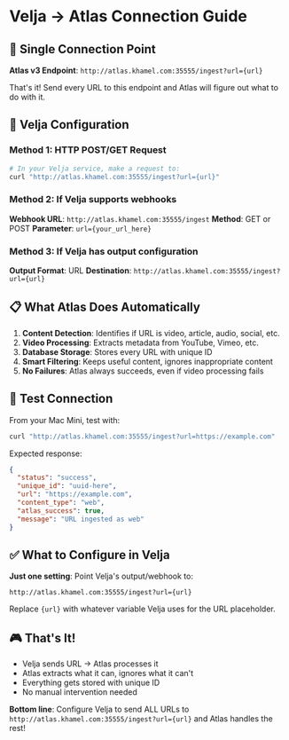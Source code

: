 # Velja → Atlas Connection Guide

## 🎯 Single Connection Point

**Atlas v3 Endpoint**: `http://atlas.khamel.com:35555/ingest?url={url}`

That's it! Send every URL to this endpoint and Atlas will figure out what to do with it.

## 🔧 Velja Configuration

### Method 1: HTTP POST/GET Request
```bash
# In your Velja service, make a request to:
curl "http://atlas.khamel.com:35555/ingest?url={url}"
```

### Method 2: If Velja supports webhooks
**Webhook URL**: `http://atlas.khamel.com:35555/ingest`
**Method**: GET or POST
**Parameter**: `url={your_url_here}`

### Method 3: If Velja has output configuration
**Output Format**: URL
**Destination**: `http://atlas.khamel.com:35555/ingest?url={url}`

## 📋 What Atlas Does Automatically

1. **Content Detection**: Identifies if URL is video, article, audio, social, etc.
2. **Video Processing**: Extracts metadata from YouTube, Vimeo, etc.
3. **Database Storage**: Stores every URL with unique ID
4. **Smart Filtering**: Keeps useful content, ignores inappropriate content
5. **No Failures**: Atlas always succeeds, even if video processing fails

## 🧪 Test Connection

From your Mac Mini, test with:
```bash
curl "http://atlas.khamel.com:35555/ingest?url=https://example.com"
```

Expected response:
```json
{
  "status": "success",
  "unique_id": "uuid-here",
  "url": "https://example.com",
  "content_type": "web",
  "atlas_success": true,
  "message": "URL ingested as web"
}
```

## ✅ What to Configure in Velja

**Just one setting**: Point Velja's output/webhook to:
```
http://atlas.khamel.com:35555/ingest?url={url}
```

Replace `{url}` with whatever variable Velja uses for the URL placeholder.

## 🎮 That's It!

- Velja sends URL → Atlas processes it
- Atlas extracts what it can, ignores what it can't
- Everything gets stored with unique ID
- No manual intervention needed

**Bottom line**: Configure Velja to send ALL URLs to `http://atlas.khamel.com:35555/ingest?url={url}` and Atlas handles the rest!